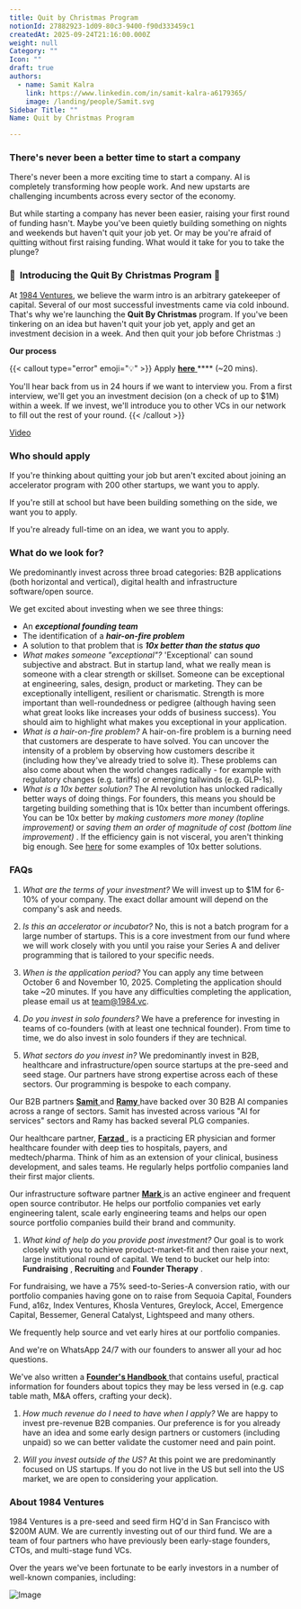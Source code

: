 ```yaml
---
title: Quit by Christmas Program
notionId: 27882923-1d09-80c3-9400-f90d333459c1
createdAt: 2025-09-24T21:16:00.000Z
weight: null
Category: ""
Icon: ""
draft: true
authors:
  - name: Samit Kalra
    link: https://www.linkedin.com/in/samit-kalra-a6179365/
    image: /landing/people/Samit.svg
Sidebar Title: ""
Name: Quit by Christmas Program

---
```




### There's never been a better time to start a company


There's never been a more exciting time to start a company. AI is completely transforming how people work. And new upstarts are challenging incumbents across every sector of the economy.

But while starting a company has never been easier, raising your first round of funding hasn't. Maybe you've been quietly building something on nights and weekends but haven't quit your job yet. Or may be you're afraid of quitting without first raising funding. What would it take for you to take the plunge?

### 🎄  **Introducing the**  **Quit By Christmas**  **Program** 🎄


At [1984 Ventures](/), we believe the warm intro is an arbitrary gatekeeper of capital. Several of our most successful investments came via cold inbound. That's why we're launching the  **Quit By Christmas**  program. If you've been tinkering on an idea but haven't quit your job yet, apply and get an investment decision in a week. And then quit your job before Christmas :) 

 **Our process** 

{{< callout type="error" emoji="💡" >}}
Apply [ **here** ](https://apply.1984.vc/) **** (~20 mins). 

You'll hear back from us in 24 hours if we want to interview you. From a first interview, we'll get you an investment decision (on a check of up to $1M) within a week. If we invest, we'll introduce you to other VCs in our network to fill out the rest of your round. 
{{< /callout >}}


[Video](https://www.loom.com/share/e5030cfed89640988c8f9b947cc1e4d3?sid=6956d63a-e306-42bd-bd22-7d60466938bb)


###  **Who should apply** 


If you're thinking about quitting your job but aren't excited about joining an accelerator program with 200 other startups, we want you to apply.

If you're still at school but have been building something on the side, we want you to apply.

If you're already full-time on an idea, we want you to apply.

###  **What do we look for?** 


We predominantly invest across three broad categories: B2B applications (both horizontal and vertical), digital health and infrastructure software/open source. 

We get excited about investing when we see three things:

- An  ***exceptional founding team*** 
- The identification of a  ***hair-on-fire problem*** 
- A solution to that problem that is  ***10x better than the status quo*** 
-  *What makes someone "exceptional"?* 'Exceptional' can sound subjective and abstract. But in startup land, what we really mean is someone with a clear strength or skillset. Someone can be exceptional at engineering, sales, design, product or marketing. They can be exceptionally intelligent, resilient or charismatic. Strength is more important than well-roundedness or pedigree (although having seen what great looks like increases your odds of business success). You should aim to highlight what makes you exceptional in your application.
-  *What is a hair-on-fire problem?* A hair-on-fire problem is a burning need that customers are desperate to have solved. You can uncover the intensity of a problem by observing how customers describe it (including how they've already tried to solve it). These problems can also come about when the world changes radically - for example with regulatory changes (e.g. tariffs) or emerging tailwinds (e.g. GLP-1s). 
-  *What is a 10x better solution?* The AI revolution has unlocked radically better ways of doing things. For founders, this means you should be targeting building something that is 10x better than incumbent offerings. You can be 10x better by  *making customers more money (topline improvement)*  or  *saving them an order of magnitude of cost (bottom line improvement)* . If the efficiency gain is not visceral, you aren't thinking big enough. See [here](https://samit-kalra.com/blog/how-to-find-a-good-startup-idea) for some examples of 10x better solutions.
###  **FAQs** 


1.  *What are the terms of your investment?* We will invest up to $1M for 6-10% of your company. The exact dollar amount will depend on the company's ask and needs.

1.  *Is this an accelerator or incubator?* No, this is not a batch program for a large number of startups. This is a core investment from our fund where we will work closely with you until you raise your Series A and deliver programming that is tailored to your specific needs.

1.  *When is the application period?* You can apply any time between October 6 and November 10, 2025. Completing the application should take ~20 minutes. If you have any difficulties completing the application, please email us at team@1984.vc. 

1.  *Do you invest in solo founders?* We have a preference for investing in teams of co-founders (with at least one technical founder). From time to time, we do also invest in solo founders if they are technical.

1.  *What sectors do you invest in?* We predominantly invest in B2B, healthcare and infrastructure/open source startups at the pre-seed and seed stage. Our partners have strong expertise across each of these sectors. Our programming is bespoke to each company.

Our B2B partners [ **Samit** ](https://www.linkedin.com/in/samit-kalra-a6179365/) and [ **Ramy** ](https://www.linkedin.com/in/ramyadeeb/) have backed over 30 B2B AI companies across a range of sectors. Samit has invested across various "AI for services" sectors and Ramy has backed several PLG companies.

Our healthcare partner, [ **Farzad** ](https://www.linkedin.com/in/farzadsoleimani/), is a practicing ER physician and former healthcare founder with deep ties to hospitals, payers, and medtech/pharma. Think of him as an extension of your clinical, business development, and sales teams. He regularly helps portfolio companies land their first major clients.

Our infrastructure software partner [ **Mark** ](https://mdp.github.io/) is an active engineer and frequent open source contributor. He helps our portfolio companies vet early engineering talent, scale early engineering teams and helps our open source portfolio companies build their brand and community. 

1.  *What kind of help do you provide post investment?* Our goal is to work closely with you to achieve product-market-fit and then raise your next, large institutional round of capital. We tend to bucket our help into:  **Fundraising** ,  **Recruiting**  and  **Founder Therapy** .

For fundraising, we have a 75% seed-to-Series-A conversion ratio, with our portfolio companies having gone on to raise from Sequoia Capital, Founders Fund, a16z, Index Ventures, Khosla Ventures, Greylock, Accel, Emergence Capital, Bessemer, General Catalyst, Lightspeed and many others.

We frequently help source and vet early hires at our portfolio companies.

And we're on WhatsApp 24/7 with our founders to answer all your ad hoc questions.

We've also written a [ **Founder's Handbook** ](/docs/founders-handbook/) that contains useful, practical information for founders about topics they may be less versed in (e.g. cap table math, M&A offers, crafting your deck).

1.  *How much revenue do I need to have when I apply?* We are happy to invest pre-revenue B2B companies. Our preference is for you already have an idea and some early design partners or customers (including unpaid) so we can better validate the customer need and pain point. 

1.  *Will you invest outside of the US?* At this point we are predominantly focused on US startups. If you do not live in the US but sell into the US market, we are open to considering your application.
###  **About 1984 Ventures** 


1984 Ventures is a pre-seed and seed firm HQ'd in San Francisco with $200M AUM. We are currently investing out of our third fund. We are a team of four partners who have previously been early-stage founders, CTOs, and multi-stage fund VCs.

Over the years we've been fortunate to be early investors in a number of well-known companies, including:

![Image](https://prod-files-secure.s3.us-west-2.amazonaws.com/52e751b5-230f-4649-8c4e-0224e58da4f9/04b4bd06-ed65-4486-b31f-fe52f2f7f7eb/image.png?X-Amz-Algorithm=AWS4-HMAC-SHA256&X-Amz-Content-Sha256=UNSIGNED-PAYLOAD&X-Amz-Credential=ASIAZI2LB466ZW7ARSCA%2F20251004%2Fus-west-2%2Fs3%2Faws4_request&X-Amz-Date=20251004T142005Z&X-Amz-Expires=3600&X-Amz-Security-Token=IQoJb3JpZ2luX2VjEML%2F%2F%2F%2F%2F%2F%2F%2F%2F%2FwEaCXVzLXdlc3QtMiJIMEYCIQCcIN%2BV%2Bwb3F3Uz7gsD%2FQg2IlooUEgZV27lLVka9iqN5wIhALTCR8vF16zSQ%2FPGiHlcZXmMYEbt9Sqvu24tKfsnYFNiKv8DCFsQABoMNjM3NDIzMTgzODA1IgyYRKExL7ZAKT%2Bbw6oq3AOxrH76DobTEge9KYHfPa2qaNE6ZgihUYtsedb9E0qgPBXDUorPk1%2BRzEOplx1dkXgTRCNN5eru430NYbdVpjhoygMkEFHgRrKb7cqu%2FKW%2BBqW9FcBnjCgZoWYQnhAWJEyfNbHsw78UdwQXeSWaCvn3etz2ckFGw4%2BGei3tdPWk9YHeefBk2FSQXA6MiAWvP7PsuvhZyXuMGVtDKjG7wCGi%2B9sJrHVqfZnikjv55Nj0Yh0VJ6DALDAhWVZR0pBaYnkpm6AgwGBbM3SDGmJ7UQP45U9JVIu5J2%2Beg7Y1NydREjvdzw8P8PE0iV578snhWf%2FRmONHYCrMs19zLrlWU%2BhDEDE73%2BPw3CJNW4IsHP4Li%2F1Wa5LfukHEn9u9YtJcN%2F1yxNYpfdVkZl7R8CEZbdOq4cikGmVszNvqV4yGbzfgrbdoJs3LIvAv4k9kYH4zYhWwqlfcGzApILBQUkIQ6zrrb%2FYetw122NHm8xxeUDLFRGrs5YAPwaxU9Ge%2Bp7ugGCqxZiCGEIwtShz9m2F4lSAeRV8tkyEjQTs4PX6EGZZFWetjobrMV28gt51Pgsq9Haif6j9vlArd9MF6CqhnyWp0swKflpuBa8AuYtzxls607zJN8lcJp1kaveioIDDr4IPHBjqkAQ0FOUepI3M4nHI%2F5wmaq6ikBPTbuJjT6nvBOrjh0YZFJ8QHMbFhfixzdFDQCDr%2F%2BPcT9YJSGe%2BwQmRKv2aUfsG04WshSkSFfmfve5I0Wg8PdP6ArkZRD02YnuqSs5jBe2wRvNdPqHak71W1D3rpdx6XlG5puzUh%2Bly2WALdXQEgqc3gTxY8vJ1XdBOVIzqK6mqGFJ9A7lCujCZMNpUOJWQ%2BxJwr&X-Amz-Signature=7db761d30f4a5d08c9000c279f95fd6b70c081a98c44674d35c0f394b52a2dff&X-Amz-SignedHeaders=host&x-amz-checksum-mode=ENABLED&x-id=GetObject)

